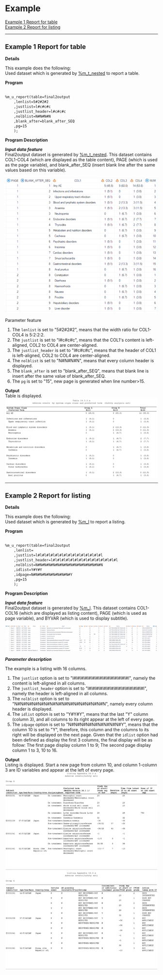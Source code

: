 # Example

[Example 1 Report for table](#example-1-report-for-table)<br>
[Example 2 Report for listing](#example-2-report-for-listing)<br>

---

## Example 1 Report for table

**Details**

This example does the following:<br>
Used dataset which is generated by [%m_t_nested](../../display/m_t_nested/m_t_nested_descp.md) to report a table.

**Program**

```sas
 
%m_u_report(table=final2output
	,lenlist=5#2#2#2
  	,justlist=l#c#c#c
  	,justlist_header=l#c#c#c
  	,nolblist=N#N#N#N
  	,blank_after=blank_after_SEQ
	,pg=15
	);
```

**Program Description**

***Input data feature***<br>
Final2output dataset is generated by [%m_t_nested](../../display/m_t_nested/m_t_nested_descp.md). This dataset contains COL1-COL4 (which are displayed as the table content), PAGE (which is used as the page variable), and blank_after_SEQ (insert blank line after the same values based on this variable).

![Input1](input1.png)

Parameter feature<br>

1. The `lenlist` is set to "5#2#2#2", means that the width ratio for COL1-COL4 is 5:2:2:2.
2. The `justlist` is set to "l#c#c#c", means that the COL1's content is left-aligned, COL2 to COL4 are center-aligned.
3. The `justlist_header` is set to "l#c#c#c", means that the header of COL1 is left-aligned, COL2 to COL4 are center-aligned.
4. The `nolblist` is set to "N#N#N#N", means that every column header is displayed.
5. The `blank_after` is set to "blank_after_SEQ", means that blank line is insert after the same value of blank_after_SEQ.
6. The `pg` is set to "15", new page is generated when line number>15.
 
**Output**<br>
Table is displayed.
![Output1](output1.png)

---

## Example 2 Report for listing

**Details**

This example does the following:<br>
Used dataset which is generated by [%m_l](../../display/m_l/m_l_descp.md) to report a listing.

**Program**

```sas

%m_u_report(table=final2output
	,lenlist=
  	,justlist=l#l#l#l#l#l#l#l#l#l#l#l#l#l#l#l
  	,justlist_header=l#l#l#l#l#l#l#l#l#l#l#l#l#l#l#l
  	,nolblist=N#N#N#N#N#N#N#N#N#N#N#N#N#N#N#N
  	,idlist=Y#Y#Y
  	,idpage=N#N#N#N#N#N#N#N#N#Y
	,pg=15
	);
```

**Program Description**

***Input data feature***<br>
Final2output dataset is generated by [%m_l](../../display/m_l/m_l_descp.md). This dataset contains COL1-COL16 (which are displayed as listing content), PAGE (which is used as page variable), and BYVAR (which is used to display subtitle).

![Input2](input2.png)

***Parameter description***<br>

The example is a listing with 16 columns.
1. The `justlist` option is set to "l#l#l#l#l#l#l#l#l#l#l#l#l#l#l#l", namely the content is left-aligned in all columns.
2. The `justlist_header` option is set to "l#l#l#l#l#l#l#l#l#l#l#l#l#l#l#l", namely the header is left-aligned in all columns.
3. The `nolblist` option is set to "N#N#N#N#N#N#N#N#N#N#N#N#N#N#N#N", namely every column header is displayed.
4. The `idlist` option is set to "Y#Y#Y", means that the last "Y" column (column 3), and all columns to its right appear at the left of every page.
5. The `idpage` option is set to "N#N#N#N#N#N#N#N#N#Y", means that the column 10 is set to "Y", therefore, this column and the columns to its right will be displayed on the next page. Given that the `idlist` option had been defined as display the first 3 columns, the final display will be as follow: The first page display column 1 to 9; The second page display column 1 to 3, 10 to 16.

**Output**<br>
Listing is displayed. Start a new page from column 10, and column 1-column 3 are ID variables and appear at the left of every page.
![Output2](output2.png)
